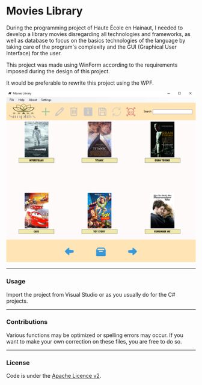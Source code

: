 Movies Library
===============================

During the programming project of Haute École en Hainaut, I needed to develop a
library movies disregarding all technologies and frameworks, as well as database
to focus on the basics technologies of the language by taking care of the
program's complexity and the GUI (Graphical User Interface) for the user.

This project was made using WinForm according to the requirements imposed during
the design of this project.

It would be preferable to rewrite this project using the WPF.

![Screenshot](assets/preview.png "Preview")

--------------------

### Usage ###

Import the project from Visual Studio or as you usually do for the C# projects.

--------------------

### Contributions ###

Various functions may be optimized or spelling errors may occur. If you want to
make your own correction on these files, you are free to do so.

--------------------

### License ###

Code is under the [Apache Licence v2](https://www.apache.org/licenses/LICENSE-2.0.txt).
